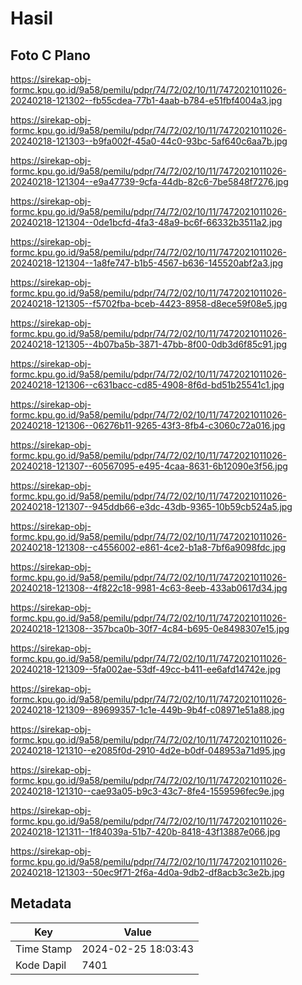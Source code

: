 # Hasil

## Foto C Plano

https://sirekap-obj-formc.kpu.go.id/9a58/pemilu/pdpr/74/72/02/10/11/7472021011026-20240218-121302--fb55cdea-77b1-4aab-b784-e51fbf4004a3.jpg

https://sirekap-obj-formc.kpu.go.id/9a58/pemilu/pdpr/74/72/02/10/11/7472021011026-20240218-121303--b9fa002f-45a0-44c0-93bc-5af640c6aa7b.jpg

https://sirekap-obj-formc.kpu.go.id/9a58/pemilu/pdpr/74/72/02/10/11/7472021011026-20240218-121304--e9a47739-9cfa-44db-82c6-7be5848f7276.jpg

https://sirekap-obj-formc.kpu.go.id/9a58/pemilu/pdpr/74/72/02/10/11/7472021011026-20240218-121304--0de1bcfd-4fa3-48a9-bc6f-66332b3511a2.jpg

https://sirekap-obj-formc.kpu.go.id/9a58/pemilu/pdpr/74/72/02/10/11/7472021011026-20240218-121304--1a8fe747-b1b5-4567-b636-145520abf2a3.jpg

https://sirekap-obj-formc.kpu.go.id/9a58/pemilu/pdpr/74/72/02/10/11/7472021011026-20240218-121305--f5702fba-bceb-4423-8958-d8ece59f08e5.jpg

https://sirekap-obj-formc.kpu.go.id/9a58/pemilu/pdpr/74/72/02/10/11/7472021011026-20240218-121305--4b07ba5b-3871-47bb-8f00-0db3d6f85c91.jpg

https://sirekap-obj-formc.kpu.go.id/9a58/pemilu/pdpr/74/72/02/10/11/7472021011026-20240218-121306--c631bacc-cd85-4908-8f6d-bd51b25541c1.jpg

https://sirekap-obj-formc.kpu.go.id/9a58/pemilu/pdpr/74/72/02/10/11/7472021011026-20240218-121306--06276b11-9265-43f3-8fb4-c3060c72a016.jpg

https://sirekap-obj-formc.kpu.go.id/9a58/pemilu/pdpr/74/72/02/10/11/7472021011026-20240218-121307--60567095-e495-4caa-8631-6b12090e3f56.jpg

https://sirekap-obj-formc.kpu.go.id/9a58/pemilu/pdpr/74/72/02/10/11/7472021011026-20240218-121307--945ddb66-e3dc-43db-9365-10b59cb524a5.jpg

https://sirekap-obj-formc.kpu.go.id/9a58/pemilu/pdpr/74/72/02/10/11/7472021011026-20240218-121308--c4556002-e861-4ce2-b1a8-7bf6a9098fdc.jpg

https://sirekap-obj-formc.kpu.go.id/9a58/pemilu/pdpr/74/72/02/10/11/7472021011026-20240218-121308--4f822c18-9981-4c63-8eeb-433ab0617d34.jpg

https://sirekap-obj-formc.kpu.go.id/9a58/pemilu/pdpr/74/72/02/10/11/7472021011026-20240218-121308--357bca0b-30f7-4c84-b695-0e8498307e15.jpg

https://sirekap-obj-formc.kpu.go.id/9a58/pemilu/pdpr/74/72/02/10/11/7472021011026-20240218-121309--5fa002ae-53df-49cc-b411-ee6afd14742e.jpg

https://sirekap-obj-formc.kpu.go.id/9a58/pemilu/pdpr/74/72/02/10/11/7472021011026-20240218-121309--89699357-1c1e-449b-9b4f-c08971e51a88.jpg

https://sirekap-obj-formc.kpu.go.id/9a58/pemilu/pdpr/74/72/02/10/11/7472021011026-20240218-121310--e2085f0d-2910-4d2e-b0df-048953a71d95.jpg

https://sirekap-obj-formc.kpu.go.id/9a58/pemilu/pdpr/74/72/02/10/11/7472021011026-20240218-121310--cae93a05-b9c3-43c7-8fe4-1559596fec9e.jpg

https://sirekap-obj-formc.kpu.go.id/9a58/pemilu/pdpr/74/72/02/10/11/7472021011026-20240218-121311--1f84039a-51b7-420b-8418-43f13887e066.jpg

https://sirekap-obj-formc.kpu.go.id/9a58/pemilu/pdpr/74/72/02/10/11/7472021011026-20240218-121303--50ec9f71-2f6a-4d0a-9db2-df8acb3c3e2b.jpg


## Metadata

| Key        | Value               |
| ---------- | ------------------- |
| Time Stamp | 2024-02-25 18:03:43 |
| Kode Dapil | 7401                |




